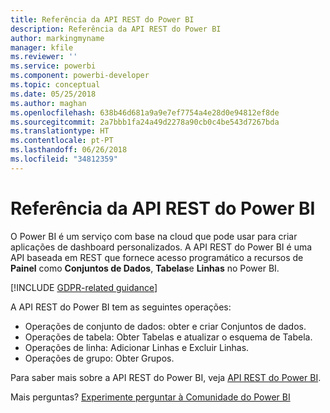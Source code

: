 ```yaml
---
title: Referência da API REST do Power BI
description: Referência da API REST do Power BI
author: markingmyname
manager: kfile
ms.reviewer: ''
ms.service: powerbi
ms.component: powerbi-developer
ms.topic: conceptual
ms.date: 05/25/2018
ms.author: maghan
ms.openlocfilehash: 638b46d681a9a9e7ef7754a4e28d0e94812ef8de
ms.sourcegitcommit: 2a7bbb1fa24a49d2278a90cb0c4be543d7267bda
ms.translationtype: HT
ms.contentlocale: pt-PT
ms.lasthandoff: 06/26/2018
ms.locfileid: "34812359"
---
```

# <a name="power-bi-rest-api-reference"></a>Referência da API REST do Power BI
O Power BI é um serviço com base na cloud que pode usar para criar aplicações de dashboard personalizados. A API REST do Power BI é uma API baseada em REST que fornece acesso programático a recursos de **Painel** como **Conjuntos de Dados**, **Tabelas**e **Linhas** no Power BI.

[!INCLUDE [GDPR-related guidance](../includes/gdpr-hybrid-note.md)]

A API REST do Power BI tem as seguintes operações:

* Operações de conjunto de dados: obter e criar Conjuntos de dados.
* Operações de tabela: Obter Tabelas e atualizar o esquema de Tabela.
* Operações de linha: Adicionar Linhas e Excluir Linhas.
* Operações de grupo: Obter Grupos.

Para saber mais sobre a API REST do Power BI, veja [API REST do Power BI](https://docs.microsoft.com/rest/api/power-bi/).

Mais perguntas? [Experimente perguntar à Comunidade do Power BI](http://community.powerbi.com/)

